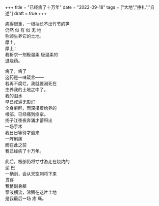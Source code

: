 +++
title = "已经病了十万年"
date = "2022-09-18"
tags = ["大地","挣扎","自述"]
draft = true
+++

病得很重，一根抽长不出竹节的笋<br>
仍然 似 有 似 无 地<br>
称颂生养它的土地。<br>
厚土，<br>
厚土：<br>
我祈求一剂极温柔 极温柔的<br>
退烧药。<br>

病了，病了<br>
这药是一味箴言——<br>
若再不腐烂，我就要溺死在<br>
生养我的土地之中了。<br>
我的泪水<br>
早已咸遍无影灯<br>
全身麻醉，而深攥着给养的<br>
根部，已经痛到痉挛。<br>
扬子江夜夜奔涌才蓄积出<br>
一场手术<br>
我日日等待才迎来<br>
一阵剧痛<br>
而在此之前<br>
我已经病了十万年。<br>

此后，根部仍将寸寸游走在烧灼的<br>
泥 巴<br>
一柄剑，会从天空刺将下来<br>
贯穿<br>
我整副身躯<br>
浆液横流，沸腾在这片土地<br>
是我最后一场 疼 痛。<br>
